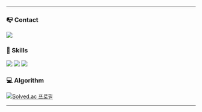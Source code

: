 ---
### 📭 Contact
<a href="mailto:woori.dec@gmail.com"><img src="https://img.shields.io/badge/woori.dec@gmail.com-EA4335?style=flat-square&logo=Gmail&logoColor=white&link=mailto:woori.dec@gmail.com"/></a>

### 💪 Skills
<p>
  <img src="https://img.shields.io/badge/html5-E34F26?style=flat-square&logo=html5&logoColor=white"/>
  <img src="https://img.shields.io/badge/css3-1572B6?style=flat-square&logo=css3&logoColor=white"/>
  <img src="https://img.shields.io/badge/javascript-F7DF1E?style=flat-square&logo=javascript&logoColor=white"/>
</p>

### 💻 Algorithm
[![Solved.ac 프로필](http://mazassumnida.wtf/api/v2/generate_badge?boj=woori_dec)](https://solved.ac/woori_dec)
***

